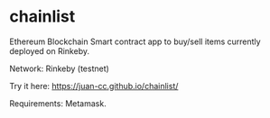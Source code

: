 # chainlist
Ethereum Blockchain Smart contract app to buy/sell items currently deployed on Rinkeby.

Network: Rinkeby (testnet)

Try it here: https://juan-cc.github.io/chainlist/

Requirements: Metamask.

